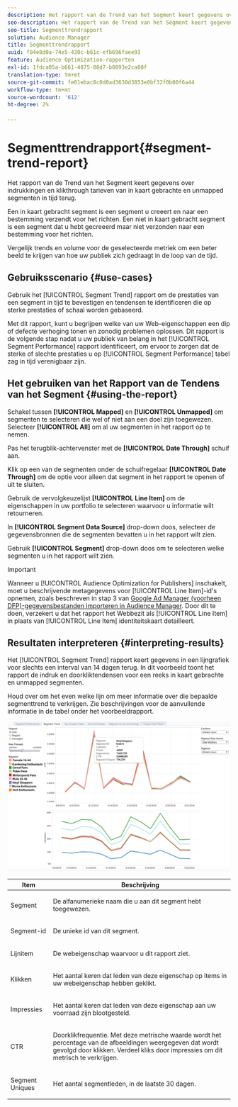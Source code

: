 ```yaml
---
description: Het rapport van de Trend van het Segment keert gegevens over indrukkingen en klikthrough tarieven van in kaart gebrachte en unmapped segmenten in tijd terug. Een in kaart gebracht segment is een segment u creeert en naar een bestemming verzendt voor het richten. Een niet in kaart gebracht segment is een segment dat u hebt gecreeerd maar niet verzonden naar een bestemming voor het richten. Vergelijk trends en volume voor de geselecteerde metriek om een beter beeld te krijgen van hoe uw publiek zich gedraagt in de loop van de tijd.
seo-description: Het rapport van de Trend van het Segment keert gegevens over indrukkingen en klikthrough tarieven van in kaart gebrachte en unmapped segmenten in tijd terug. Een in kaart gebracht segment is een segment u creeert en naar een bestemming verzendt voor het richten. Een niet in kaart gebracht segment is een segment dat u hebt gecreeerd maar niet verzonden naar een bestemming voor het richten. Vergelijk trends en volume voor de geselecteerde metriek om een beter beeld te krijgen van hoe uw publiek zich gedraagt in de loop van de tijd.
seo-title: Segmenttrendrapport
solution: Audience Manager
title: Segmenttrendrapport
uuid: f84e8d0a-74e5-430c-b61c-efb696faee93
feature: Audience Optimization-rapporten
exl-id: 1fdca05a-b661-4875-88d7-b0893e2ca08f
translation-type: tm+mt
source-git-commit: fe01ebac8c0d0ad3630d3853e0bf32f0b00f6a44
workflow-type: tm+mt
source-wordcount: '612'
ht-degree: 2%

---
```


# Segmenttrendrapport{#segment-trend-report}

Het rapport van de Trend van het Segment keert gegevens over indrukkingen en klikthrough tarieven van in kaart gebrachte en unmapped segmenten in tijd terug.

Een in kaart gebracht segment is een segment u creeert en naar een bestemming verzendt voor het richten. Een niet in kaart gebracht segment is een segment dat u hebt gecreeerd maar niet verzonden naar een bestemming voor het richten.

Vergelijk trends en volume voor de geselecteerde metriek om een beter beeld te krijgen van hoe uw publiek zich gedraagt in de loop van de tijd.

## Gebruiksscenario {#use-cases}

Gebruik het [!UICONTROL Segment Trend] rapport om de prestaties van een segment in tijd te bevestigen en tendensen te identificeren die op sterke prestaties of schaal worden gebaseerd.

Met dit rapport, kunt u begrijpen welke van uw Web-eigenschappen een dip of defecte verhoging tonen en zonodig problemen oplossen. Dit rapport is de volgende stap nadat u uw publiek van belang in het [!UICONTROL Segment Performance] rapport identificeert, om ervoor te zorgen dat de sterke of slechte prestaties u op [!UICONTROL Segment Performance] tabel zag in tijd verenigbaar zijn.

## Het gebruiken van het Rapport van de Tendens van het Segment {#using-the-report}

Schakel tussen **[!UICONTROL Mapped]** en **[!UICONTROL Unmapped]** om segmenten te selecteren die wel of niet aan een doel zijn toegewezen. Selecteer **[!UICONTROL All]** om al uw segmenten in het rapport op te nemen.

Pas het terugblik-achtervenster met de **[!UICONTROL Date Through]** schuif aan.

Klik op een van de segmenten onder de schuifregelaar **[!UICONTROL Date Through]** om de optie voor alleen dat segment in het rapport te openen of uit te sluiten.

Gebruik de vervolgkeuzelijst **[!UICONTROL Line Item]** om de eigenschappen in uw portfolio te selecteren waarvoor u informatie wilt retourneren.

In **[!UICONTROL Segment Data Source]** drop-down doos, selecteer de gegevensbronnen die de segmenten bevatten u in het rapport wilt zien.

Gebruik **[!UICONTROL Segment]** drop-down doos om te selecteren welke segmenten u in het rapport wilt zien.

>[!IMPORTANT]
>
>Wanneer u [!UICONTROL Audience Optimization for Publishers] inschakelt, moet u beschrijvende metagegevens voor [!UICONTROL Line Item]-id&#39;s opnemen, zoals beschreven in stap 3 van [Google Ad Manager (voorheen DFP)-gegevensbestanden importeren in Audience Manager](../../../reporting/audience-optimization-reports/aor-publishers/import-dfp.md). Door dit te doen, verzekert u dat het rapport het Webbezit als [!UICONTROL Line Item] in plaats van [!UICONTROL Line Item] identiteitskaart detailleert.

## Resultaten interpreteren {#interpreting-results}

Het [!UICONTROL Segment Trend] rapport keert gegevens in een lijngrafiek voor slechts een interval van 14 dagen terug. In dit voorbeeld toont het rapport de indruk en doorkliktendensen voor een reeks in kaart gebrachte en unmapped segmenten.

Houd over om het even welke lijn om meer informatie over die bepaalde segmenttrend te verkrijgen. Zie beschrijvingen voor de aanvullende informatie in de tabel onder het voorbeeldrapport.

![](assets/publisher_segment_trend.png)

<table id="table_AFE2540583C34835B04584693ADFD26A"> 
 <thead> 
  <tr> 
   <th colname="col1" class="entry"> Item </th> 
   <th colname="col2" class="entry"> Beschrijving </th> 
  </tr>
 </thead>
 <tbody> 
  <tr> 
   <td colname="col1"> <p><span class="wintitle"> Segment</span> </p> </td> 
   <td colname="col2"> <p>De alfanumerieke naam die u aan dit segment hebt toegewezen. </p> </td> 
  </tr> 
  <tr> 
   <td colname="col1"> <p><span class="wintitle"> Segment-id</span> </p> </td> 
   <td colname="col2"> <p>De unieke id van dit segment. </p> </td> 
  </tr> 
  <tr> 
   <td colname="col1"> <p><span class="wintitle"> Lijnitem</span> </p> </td> 
   <td colname="col2"> <p>De webeigenschap waarvoor u dit rapport ziet. </p> </td> 
  </tr> 
  <tr> 
   <td colname="col1"> <p><span class="wintitle"> Klikken</span> </p> </td> 
   <td colname="col2"> <p>Het aantal keren dat leden van deze eigenschap op items in uw webeigenschap hebben geklikt. </p> </td> 
  </tr> 
  <tr> 
   <td colname="col1"> <p><span class="wintitle"> Impressies</span> </p> </td> 
   <td colname="col2"> <p>Het aantal keren dat leden van deze eigenschap aan uw voorraad zijn blootgesteld. </p> </td> 
  </tr> 
  <tr> 
   <td colname="col1"> <p><span class="wintitle"> CTR</span> </p> </td> 
   <td colname="col2"> <p>Doorklikfrequentie. Met deze metrische waarde wordt het percentage van de afbeeldingen weergegeven dat wordt gevolgd door klikken. Verdeel kliks door impressies om dit metrisch te verkrijgen. </p> </td> 
  </tr> 
  <tr> 
   <td colname="col1"> <p><span class="wintitle"> Segment Uniques</span> </p> </td> 
   <td colname="col2"> <p>Het aantal segmentleden, in de laatste 30 dagen. </p> </td> 
  </tr> 
 </tbody> 
</table>
